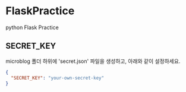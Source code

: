 # FlaskPractice
python Flask Practice

## SECRET_KEY
microblog 폴더 하위에 'secret.json' 파일을 생성하고, 아래와 같이 설정하세요.
```json
{
  "SECRET_KEY": "your-own-secret-key"
}
```

